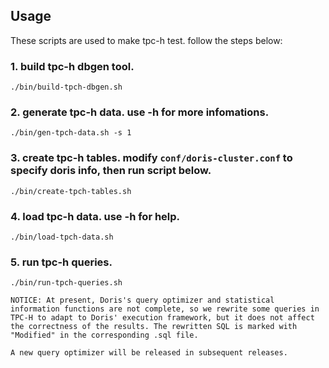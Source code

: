 <!--
Licensed to the Apache Software Foundation (ASF) under one
or more contributor license agreements.  See the NOTICE file
distributed with this work for additional information
regarding copyright ownership.  The ASF licenses this file
to you under the Apache License, Version 2.0 (the
"License"); you may not use this file except in compliance
with the License.  You may obtain a copy of the License at

  http://www.apache.org/licenses/LICENSE-2.0

Unless required by applicable law or agreed to in writing,
software distributed under the License is distributed on an
"AS IS" BASIS, WITHOUT WARRANTIES OR CONDITIONS OF ANY
KIND, either express or implied.  See the License for the
specific language governing permissions and limitations
under the License.
-->

## Usage

These scripts are used to make tpc-h test.
follow the steps below:

### 1. build tpc-h dbgen tool.

    ./bin/build-tpch-dbgen.sh

### 2. generate tpc-h data. use -h for more infomations.

    ./bin/gen-tpch-data.sh -s 1

### 3. create tpc-h tables. modify `conf/doris-cluster.conf` to specify doris info, then run script below.

    ./bin/create-tpch-tables.sh

### 4. load tpc-h data. use -h for help.

    ./bin/load-tpch-data.sh

### 5. run tpc-h queries.

    ./bin/run-tpch-queries.sh

    NOTICE: At present, Doris's query optimizer and statistical information functions are not complete, so we rewrite some queries in TPC-H to adapt to Doris' execution framework, but it does not affect the correctness of the results. The rewritten SQL is marked with "Modified" in the corresponding .sql file.

    A new query optimizer will be released in subsequent releases.
